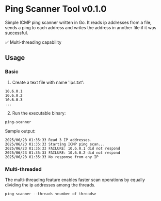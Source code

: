 # Ping Scanner Tool v0.1.0
Simple ICMP ping scanner written in Go. It reads ip addresses from a file, sends a ping to each address and writes the address in another file if it was successful.

✅ Multi-threading capability

## Usage
### Basic
1. Create a text file with name 'ips.txt':
```
10.6.0.1
10.6.0.2
10.6.0.3
...
```
2. Run the executable binary:
```shell
ping-scanner
```
Sample output:
```
2025/06/23 01:35:33 Read 3 IP addresses.      
2025/06/23 01:35:33 Starting ICMP ping scan...
2025/06/23 01:35:33 FAILURE: 10.6.0.1 did not respond
2025/06/23 01:35:33 FAILURE: 10.6.0.2 did not respond
2025/06/23 01:35:33 No response from any IP
```

### Multi-threaded
The multi-threading feature enables faster scan operations by equally dividing the ip addresses among the threads.
```
ping-scanner --threads <number of threads>
```
